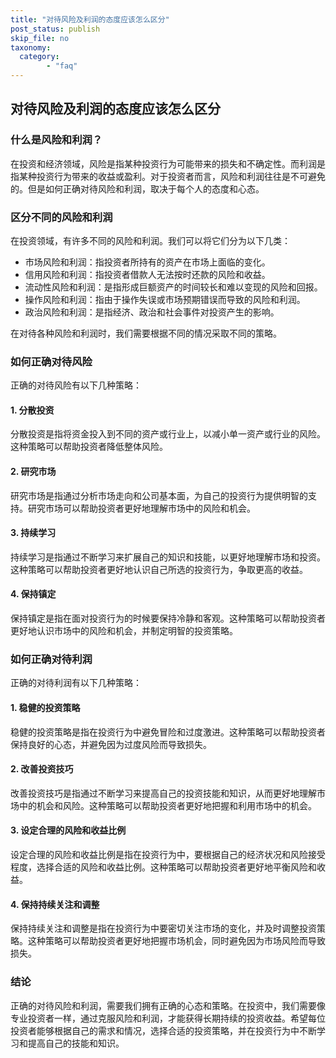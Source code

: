 ```yaml
---
title: "对待风险及利润的态度应该怎么区分"
post_status: publish
skip_file: no
taxonomy:
  category:
        - "faq"
---
```


## 对待风险及利润的态度应该怎么区分

### 什么是风险和利润？

在投资和经济领域，风险是指某种投资行为可能带来的损失和不确定性。而利润是指某种投资行为带来的收益或盈利。对于投资者而言，风险和利润往往是不可避免的。但是如何正确对待风险和利润，取决于每个人的态度和心态。

### 区分不同的风险和利润

在投资领域，有许多不同的风险和利润。我们可以将它们分为以下几类：

- 市场风险和利润：指投资者所持有的资产在市场上面临的变化。
- 信用风险和利润：指投资者借款人无法按时还款的风险和收益。
- 流动性风险和利润：是指形成巨额资产的时间较长和难以变现的风险和回报。
- 操作风险和利润：指由于操作失误或市场预期错误而导致的风险和利润。
- 政治风险和利润：是指经济、政治和社会事件对投资产生的影响。

在对待各种风险和利润时，我们需要根据不同的情况采取不同的策略。

### 如何正确对待风险

正确的对待风险有以下几种策略：

#### 1. 分散投资

分散投资是指将资金投入到不同的资产或行业上，以减小单一资产或行业的风险。这种策略可以帮助投资者降低整体风险。

#### 2. 研究市场

研究市场是指通过分析市场走向和公司基本面，为自己的投资行为提供明智的支持。研究市场可以帮助投资者更好地理解市场中的风险和机会。

#### 3. 持续学习

持续学习是指通过不断学习来扩展自己的知识和技能，以更好地理解市场和投资。这种策略可以帮助投资者更好地认识自己所选的投资行为，争取更高的收益。

#### 4. 保持镇定

保持镇定是指在面对投资行为的时候要保持冷静和客观。这种策略可以帮助投资者更好地认识市场中的风险和机会，并制定明智的投资策略。

### 如何正确对待利润

正确的对待利润有以下几种策略：

#### 1. 稳健的投资策略

稳健的投资策略是指在投资行为中避免冒险和过度激进。这种策略可以帮助投资者保持良好的心态，并避免因为过度风险而导致损失。

#### 2. 改善投资技巧

改善投资技巧是指通过不断学习来提高自己的投资技能和知识，从而更好地理解市场中的机会和风险。这种策略可以帮助投资者更好地把握和利用市场中的机会。

#### 3. 设定合理的风险和收益比例

设定合理的风险和收益比例是指在投资行为中，要根据自己的经济状况和风险接受程度，选择合适的风险和收益比例。这种策略可以帮助投资者更好地平衡风险和收益。

#### 4. 保持持续关注和调整

保持持续关注和调整是指在投资行为中要密切关注市场的变化，并及时调整投资策略。这种策略可以帮助投资者更好地把握市场机会，同时避免因为市场风险而导致损失。

### 结论

正确的对待风险和利润，需要我们拥有正确的心态和策略。在投资中，我们需要像专业投资者一样，通过克服风险和利润，才能获得长期持续的投资收益。希望每位投资者能够根据自己的需求和情况，选择合适的投资策略，并在投资行为中不断学习和提高自己的技能和知识。
